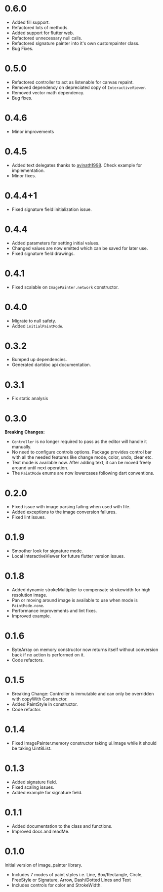 # 0.6.0

- Added fill support.
- Refactored lots of methods.
- Added support for flutter web.
- Refactored unnecessary null calls.
- Refactored signature painter into it's own custompainter class.
- Bug Fixes.

# 0.5.0

- Refactored controller to act as listenable for canvas repaint.
- Removed dependency on depreciated copy of `InteractiveViewer`.
- Removed vector math dependency.
- Bug fixes.

# 0.4.6

- Minor improvements

# 0.4.5

- Added text delegates thanks to [avinath1998](https://github.com/avinath1998). Check example for implementation.
- Minor fixes.


# 0.4.4+1

- Fixed signature field initialization issue.

# 0.4.4

- Added parameters for setting initial values.
- Changed values are now emitted which can be saved for later use. 
- Fixed signature field drawings. 

# 0.4.1

- Fixed scalable on `ImagePainter.network` constructor.

# 0.4.0

- Migrate to null safety.
- Added `initialPaintMode`.
# 0.3.2

- Bumped up dependencies.
- Generated dartdoc api documentation.

# 0.3.1

- Fix static analysis

# 0.3.0

**Breaking Changes:** 
- `Controller` is no longer required to pass as the editor will handle it manually. 
- No need to configure controls options. Package provides control bar with all the needed features like change mode, color, undo, clear etc. 
- Text mode is available now. After adding text, it can be moved freely around until next operation. 
- The `PaintMode` enums are now lowercases following dart conventions.


# 0.2.0

- Fixed issue with image parsing failing when used with file. 
- Added exceptions to the image conversion failures.
- Fixed lint issues.

# 0.1.9

- Smoother look for signature mode.
- Local InteractiveViewer for future flutter version issues. 

# 0.1.8

- Added dynamic strokeMultiplier to compensate strokewidth for high resolution image.
- Pan or moving around image is available to use when mode is `PaintMode.none`. 
- Performance improvements and lint fixes. 
- Improved example. 

# 0.1.6

- ByteArray on memory constructor now returns itself without conversion back if no action is performed on it.
- Code refactors.

# 0.1.5

- Breaking Change: Controller is immutable and can only be overridden with copyWith Constructor.
- Added PaintStyle in constructor.
- Code refactor.

# 0.1.4

- Fixed ImagePainter.memory constructor taking ui.Image while it should be taking Uint8List. 

# 0.1.3

- Added signature field. 
- Fixed scaling issues.
- Added example for signature field. 

# 0.1.1

- Added documentation to the class and functions.
- Improved docs and readMe.

# 0.1.0

Initial version of image_painter library.
 - Includes 7 modes of paint styles i.e. Line, Box/Rectangle, Circle, FreeStyle or Signature, Arrow, Dash/Dotted Lines and Text 
 - Includes controls for color and StrokeWidth.